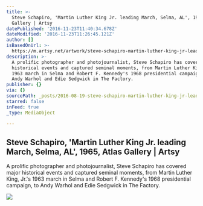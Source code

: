 ```yaml
---
title: >-
  Steve Schapiro, 'Martin Luther King Jr. leading March, Selma, AL', 1965, Atlas
  Gallery | Artsy
datePublished: '2016-11-23T11:40:34.678Z'
dateModified: '2016-11-23T11:26:45.121Z'
author: []
isBasedOnUrl: >-
  https://m.artsy.net/artwork/steve-schapiro-martin-luther-king-jr-leading-march-selma-al
description: >-
  A prolific photographer and photojournalist, Steve Schapiro has covered major
  historical events and captured seminal moments, from Martin Luther King, Jr.'s
  1963 march in Selma and Robert F. Kennedy's 1968 presidential campaign, to
  Andy Warhol and Edie Sedgwick in The Factory.
publisher: {}
via: {}
sourcePath: _posts/2016-08-19-steve-schapiro-martin-luther-king-jr-leading-march-selma.md
starred: false
inFeed: true
_type: MediaObject

---
```

<article style=""><h1>Steve Schapiro, 'Martin Luther King Jr. leading March, Selma, AL', 1965, Atlas Gallery | Artsy</h1><p>A prolific photographer and photojournalist, Steve Schapiro has covered major historical events and captured seminal moments, from Martin Luther King, Jr.'s 1963 march in Selma and Robert F. Kennedy's 1968 presidential campaign, to Andy Warhol and Edie Sedgwick in The Factory.</p><img src="https://d32dm0rphc51dk.cloudfront.net/oYsUzBqKM05GZedJg0LKfA/large.jpg" /></article>